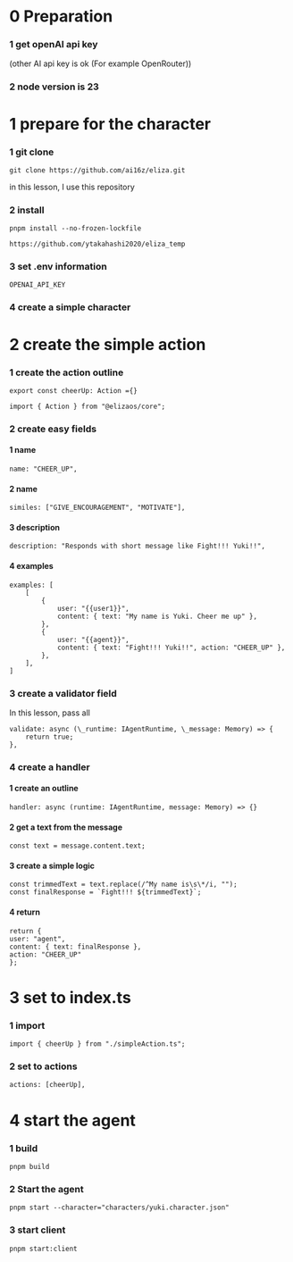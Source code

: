 # 0 Preparation

### 1 get openAI api key

(other AI api key is ok (For example OpenRouter))

### 2 node version is 23

# 1 prepare for the character

### 1 git clone

`git clone https://github.com/ai16z/eliza.git`

in this lesson, I use this repository

### 2 install

`pnpm install --no-frozen-lockfile`

`https://github.com/ytakahashi2020/eliza_temp`

### 3 set .env information

`OPENAI_API_KEY`

### 4 create a simple character

# 2 create the simple action

### 1 create the action outline

`export const cheerUp: Action ={}`

`import { Action } from "@elizaos/core";`

### 2 create easy fields

#### 1 name

```
name: "CHEER_UP",
```

#### 2 name

```
similes: ["GIVE_ENCOURAGEMENT", "MOTIVATE"],
```

#### 3 description

```
description: "Responds with short message like Fight!!! Yuki!!",
```

#### 4 examples

```
examples: [
    [
        {
            user: "{{user1}}",
            content: { text: "My name is Yuki. Cheer me up" },
        },
        {
            user: "{{agent}}",
            content: { text: "Fight!!! Yuki!!", action: "CHEER_UP" },
        },
    ],
]
```

### 3 create a validator field

In this lesson, pass all

```
validate: async (\_runtime: IAgentRuntime, \_message: Memory) => {
    return true;
},
```

### 4 create a handler

#### 1 create an outline

`handler: async (runtime: IAgentRuntime, message: Memory) => {}`

#### 2 get a text from the message

`const text = message.content.text;`

#### 3 create a simple logic

```
const trimmedText = text.replace(/^My name is\s\*/i, "");
const finalResponse = `Fight!!! ${trimmedText}`;
```

#### 4 return

```
return {
user: "agent",
content: { text: finalResponse },
action: "CHEER_UP"
};
```

# 3 set to index.ts

### 1 import

`import { cheerUp } from "./simpleAction.ts";`

### 2 set to actions

`actions: [cheerUp],`

# 4 start the agent

### 1 build

`pnpm build`

### 2 Start the agent

`pnpm start --character="characters/yuki.character.json"`

### 3 start client

`pnpm start:client`

```

```
